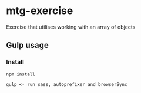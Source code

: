 # mtg-exercise
Exercise that utilises working with an array of objects

## Gulp usage
### Install
    npm install

    gulp <- run sass, autoprefixer and browserSync
